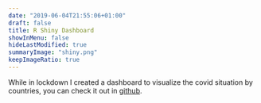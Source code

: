 ```yaml
---
date: "2019-06-04T21:55:06+01:00"
draft: false
title: R Shiny Dashboard
showInMenu: false
hideLastModified: true
summaryImage: "shiny.png"
keepImageRatio: true
---
```


While in lockdown I created a dashboard to visualize the covid situation by countries,
you can check it out in [github](https://github.com/robertosaavedr/Covid-19).
